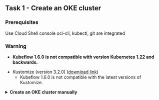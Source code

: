 ## Task 1 - Create an OKE cluster

### Prerequisites

Use Cloud Shell console
oci-cli, kubectl, git are integrated

### Warning

- **Kubeflow 1.6.0 is not compatible with version Kubernetes 1.22 and backwards.**
<!-- - You can track the remaining work for K8s 1.22 support in kubeflow/kubeflow#6353
https://github.com/kubeflow/kubeflow/issues/6353 
-->

- Kustomize (version 3.2.0) ([download link](https://github.com/kubernetes-sigs/kustomize/releases/tag/v3.2.0))
  - Kubeflow 1.6.0 is not compatible with the latest versions of Kustomize.

<!-- 1. Deploy OKE version 1.21.5 using [terraform-oci-oke](https://github.com/oracle-terraform-modules/terraform-oci-oke) -->

<!-- Create OKE version using Public endpoint -->

<details><summary><b>Create an OKE cluster manually</b></summary>

1. In the Console, open the navigation menu and click **Developer Services**. Under **Containers & Artifacts**, click **Kubernetes Clusters (OKE)**.

    ![Hamburger Menu](images/menu.png)

2. On the Cluster List dialog, select the Compartment where you are allowed to create a cluster and then click **Create Cluster**.

    > You must select a compartment that allows you to create a cluster and a repository inside the Oracle Container Registry.

    ![Select Compartment](images/SelectCompartment.png)

3. On the Create Cluster dialog, click **Quick Create** and click **Launch Workflow**.

    ![Launch Workflow](images/LaunchWorkFlow.png)

    *Quick Create* will automatically create a new cluster with the default settings, along with new network resources for the new cluster.

4. Specify the following configuration details on the Cluster Creation dialog (pay attention to the value you place in the **Shape** field):

    * **Name**: The name of the cluster. Accept the default value.
    * **Compartment**: The name of the compartment. Accept the default value.
    * **Kubernetes Version**: The version of Kubernetes. Select the **v1.21.5** version.
    * **Kubernetes API Endpoint**: Determines if the cluster master nodes are going to be routable or not. Select the **Public Endpoint** value.
    * **Kubernetes Worker Nodes**: Determines if the cluster worker nodes are going to be routable or not. Accept the default value **Private Workers**.
    * **Shape**: The shape to use for each node in the node pool. The shape determines the number of CPUs and the amount of memory allocated to each node. The list shows only those shapes available in your tenancy that are supported by OKE. Select **VM.Standard.E4.Flex**. You need to select *2* as the number of *OCPUs* and *32* as the *Amount of Memory(GB)*.<br>
    > **Caution**: *VM.Standard.E4.Flex is the recommended because Kubeflow has many components. The default VM.Standard2.1 can be enough for testing purposes but the installation takes much longer.*

    * **Number of nodes**: The number of worker nodes to create. Accept the default value, **3**.

  ![Quick Cluster](images/ClusterName.png)
  ![Enter Data](images/ClusterShape2.png)

5. Click **Next** to review the details you entered for the new cluster.

6. On the Review page, click **Create Cluster** to create the new network resources and the new cluster.

    ![Review Cluster](images/CreateCluster.png)

    > You see the network resources being created for you. Wait until the request to create the node pool is initiated and then click **Close**.

    ![Network Resource](images/NetworkCreation.png)

    > The new cluster is shown on the Cluster Details page. When the master nodes are created, the new cluster gains a status of *Active* (it takes about 7 minutes).

    ![cluster1](images/ClusterProvision.png)

    ![cluster1](images/ClusterActive.png)

    Now your OKE cluter is ready you can move to Kubeflow installation.
